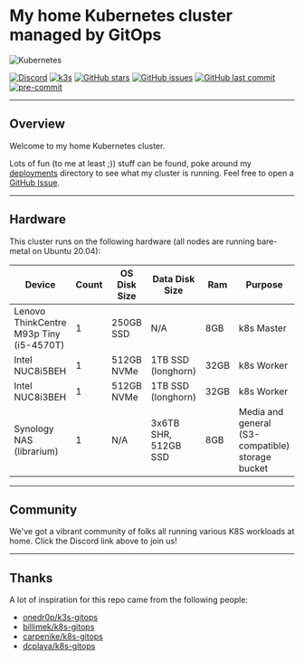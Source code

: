 # My home Kubernetes cluster managed by GitOps

![Kubernetes](https://i.imgur.com/p1RzXjQ.png)

[![Discord](https://img.shields.io/badge/discord-chat-7289DA.svg?maxAge=60&style=flat-square)](https://discord.gg/d7C9M7)    [![k3s](https://img.shields.io/badge/k3s-v1.18.8-orange?style=flat-square)](https://k3s.io/)    [![GitHub stars](https://img.shields.io/github/stars/bjw-s/k8s-gitops?color=green&style=flat-square)](https://github.com/bjw-s/k8s-gitops/stargazers)    [![GitHub issues](https://img.shields.io/github/issues/bjw-s/k8s-gitops?style=flat-square)](https://github.com/bjw-s/k8s-gitops/issues)    [![GitHub last commit](https://img.shields.io/github/last-commit/bjw-s/k8s-gitops?color=purple&style=flat-square)](https://github.com/bjw-s/k8s-gitops/commits/master) [![pre-commit](https://img.shields.io/badge/pre--commit-enabled-brightgreen?logo=pre-commit&logoColor=white&style=flat-square)](https://github.com/pre-commit/pre-commit)

---

## Overview

Welcome to my home Kubernetes cluster.

Lots of fun (to me at least ;)) stuff can be found, poke around my [deployments](./deployments/) directory to see what my cluster is running. Feel free to open a [GitHub Issue](https://github.com/bjw-s/k8s-gitops/issues/new).

---

## Hardware

This cluster runs on the following hardware (all nodes are running bare-metal on Ubuntu 20.04):

| Device                                  | Count | OS Disk Size | Data Disk Size       | Ram  | Purpose                                          |
|-----------------------------------------|-------|--------------|----------------------|------|--------------------------------------------------|
| Lenovo ThinkCentre M93p Tiny (i5-4570T) | 1     | 250GB SSD    | N/A                  | 8GB  | k8s Master                                       |
| Intel NUC8i5BEH                         | 1     | 512GB NVMe   | 1TB SSD (longhorn)   | 32GB | k8s Worker                                       |
| Intel NUC8i3BEH                         | 1     | 512GB NVMe   | 1TB SSD (longhorn)   | 32GB | k8s Worker                                       |
| Synology NAS (librarium)                | 1     | N/A          | 3x6TB SHR, 512GB SSD | 8GB  | Media and general (S3-compatible) storage bucket |

---
## Community

We've got a vibrant community of folks all running various K8S workloads at home. Click the Discord link above to join us!

---
## Thanks

A lot of inspiration for this repo came from the following people:
- [onedr0p/k3s-gitops](https://github.com/onedr0p/k3s-gitops)
- [billimek/k8s-gitops](https://github.com/billimek/k8s-gitops)
- [carpenike/k8s-gitops](https://github.com/carpenike/k8s-gitops)
- [dcplaya/k8s-gitops](https://github.com/dcplaya/k8s-gitops)
